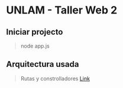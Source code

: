 # UNLAM - Taller Web 2

## Iniciar projecto
> node app.js

## Arquitectura usada
> Rutas y constrolladores [Link](https://developer.mozilla.org/en-US/docs/Learn/Server-side/Express_Nodejs/routes)